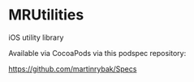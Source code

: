MRUtilities
===========

iOS utility library

Available via CocoaPods via this podspec repository:

https://github.com/martinrybak/Specs
